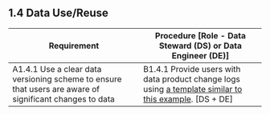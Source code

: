 ## **1.4 Data Use/Reuse**

<table>
    <thead>
        <tr class="header">
            <th><strong>Requirement</strong></th>
            <th><strong>Procedure</strong> [Role - Data Steward (DS) or Data Engineer (DE)]</th>
        </tr>
    </thead>
    <tbody>
        <tr class="odd">
            <td>A1.4.1 Use a clear data versioning scheme to ensure that users are aware of significant changes to data</td>
            <td>B1.4.1 Provide users with data product change logs using <a href="https://nsidc.org/data/amsru/version-history">a template similar to this example</a>. [DS + DE]</td>
        </tr>
    </tbody>
</table>
